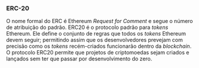 ### ERC-20 

O nome formal do ERC é Ethereum _Request for Comment_ e segue o número de atribuição do padrão. ERC20 é o protocolo padrão para _tokens_ Ethereum. Ele define o conjunto de regras que todos os _tokens_ Ethereum devem seguir; permitindo assim que os desenvolvedores prevejam com precisão como os _tokens_ recém-criados funcionarão dentro da _blockchain_. O protocolo ERC20 permite que projetos de criptomoedas sejam criados e lançados sem ter que passar por desenvolvimento do zero.
